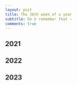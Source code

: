 ```yaml
---
layout: post
title: The 36th week of a year
subtitle: Do U remember that ~
comments: true
---
```





## 2021


## 2022


## 2023
